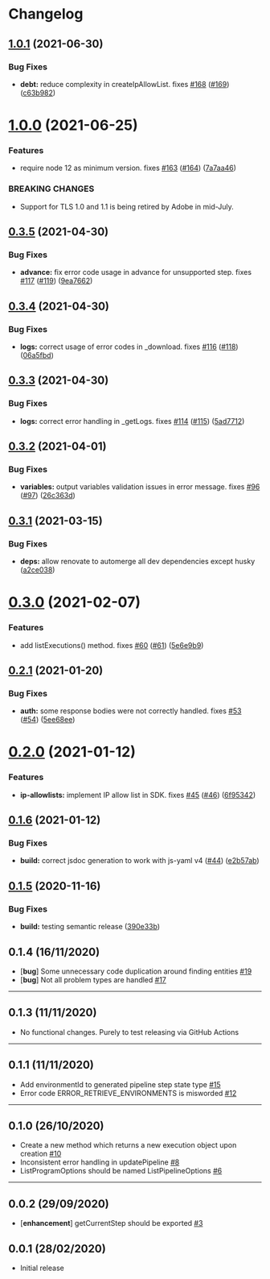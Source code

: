 # Changelog

## [1.0.1](https://github.com/adobe/aio-lib-cloudmanager/compare/1.0.0...1.0.1) (2021-06-30)


### Bug Fixes

* **debt:** reduce complexity in createIpAllowList. fixes [#168](https://github.com/adobe/aio-lib-cloudmanager/issues/168) ([#169](https://github.com/adobe/aio-lib-cloudmanager/issues/169)) ([c63b982](https://github.com/adobe/aio-lib-cloudmanager/commit/c63b98243f187ae3c90e30ccf4bad9e3cd98ea46))

# [1.0.0](https://github.com/adobe/aio-lib-cloudmanager/compare/0.3.5...1.0.0) (2021-06-25)


### Features

* require node 12 as minimum version. fixes [#163](https://github.com/adobe/aio-lib-cloudmanager/issues/163) ([#164](https://github.com/adobe/aio-lib-cloudmanager/issues/164)) ([7a7aa46](https://github.com/adobe/aio-lib-cloudmanager/commit/7a7aa46de54a67d06b79fff031551795bdbc8adc))


### BREAKING CHANGES

* Support for TLS 1.0 and 1.1 is being retired by Adobe in mid-July.

## [0.3.5](https://github.com/adobe/aio-lib-cloudmanager/compare/0.3.4...0.3.5) (2021-04-30)


### Bug Fixes

* **advance:** fix error code usage in advance for unsupported step. fixes [#117](https://github.com/adobe/aio-lib-cloudmanager/issues/117) ([#119](https://github.com/adobe/aio-lib-cloudmanager/issues/119)) ([9ea7662](https://github.com/adobe/aio-lib-cloudmanager/commit/9ea7662e572fd4ac5194ceb8737cfb7ace438772))

## [0.3.4](https://github.com/adobe/aio-lib-cloudmanager/compare/0.3.3...0.3.4) (2021-04-30)


### Bug Fixes

* **logs:** correct usage of error codes in _download. fixes [#116](https://github.com/adobe/aio-lib-cloudmanager/issues/116) ([#118](https://github.com/adobe/aio-lib-cloudmanager/issues/118)) ([06a5fbd](https://github.com/adobe/aio-lib-cloudmanager/commit/06a5fbd1b24870d556c8a09cc0a5cb4ef6d1c59f))

## [0.3.3](https://github.com/adobe/aio-lib-cloudmanager/compare/0.3.2...0.3.3) (2021-04-30)


### Bug Fixes

* **logs:** correct error handling in _getLogs. fixes [#114](https://github.com/adobe/aio-lib-cloudmanager/issues/114) ([#115](https://github.com/adobe/aio-lib-cloudmanager/issues/115)) ([5ad7712](https://github.com/adobe/aio-lib-cloudmanager/commit/5ad77127de0d2c457f8b7e3eaa8cfcb286c52cce))

## [0.3.2](https://github.com/adobe/aio-lib-cloudmanager/compare/0.3.1...0.3.2) (2021-04-01)


### Bug Fixes

* **variables:** output variables validation issues in error message. fixes [#96](https://github.com/adobe/aio-lib-cloudmanager/issues/96) ([#97](https://github.com/adobe/aio-lib-cloudmanager/issues/97)) ([26c363d](https://github.com/adobe/aio-lib-cloudmanager/commit/26c363d496b9affe0863d26379fb2406d9981c02))

## [0.3.1](https://github.com/adobe/aio-lib-cloudmanager/compare/0.3.0...0.3.1) (2021-03-15)


### Bug Fixes

* **deps:** allow renovate to automerge all dev dependencies except husky ([a2ce038](https://github.com/adobe/aio-lib-cloudmanager/commit/a2ce0383fb2886cbd3f0600418ae289806fe945a))

# [0.3.0](https://github.com/adobe/aio-lib-cloudmanager/compare/0.2.1...0.3.0) (2021-02-07)


### Features

* add listExecutions() method. fixes [#60](https://github.com/adobe/aio-lib-cloudmanager/issues/60) ([#61](https://github.com/adobe/aio-lib-cloudmanager/issues/61)) ([5e6e9b9](https://github.com/adobe/aio-lib-cloudmanager/commit/5e6e9b958db2940743a96938d02bfef73ac6bd66))

## [0.2.1](https://github.com/adobe/aio-lib-cloudmanager/compare/0.2.0...0.2.1) (2021-01-20)


### Bug Fixes

* **auth:** some response bodies were not correctly handled. fixes [#53](https://github.com/adobe/aio-lib-cloudmanager/issues/53) ([#54](https://github.com/adobe/aio-lib-cloudmanager/issues/54)) ([5ee68ee](https://github.com/adobe/aio-lib-cloudmanager/commit/5ee68ee0dd8b2294dae877d9ef3a50eec459d0f0))

# [0.2.0](https://github.com/adobe/aio-lib-cloudmanager/compare/0.1.6...0.2.0) (2021-01-12)


### Features

* **ip-allowlists:** implement IP allow list in SDK. fixes [#45](https://github.com/adobe/aio-lib-cloudmanager/issues/45) ([#46](https://github.com/adobe/aio-lib-cloudmanager/issues/46)) ([6f95342](https://github.com/adobe/aio-lib-cloudmanager/commit/6f95342e6694023e8a648f2b7181fb6eb11f55c5))

## [0.1.6](https://github.com/adobe/aio-lib-cloudmanager/compare/0.1.5...0.1.6) (2021-01-12)


### Bug Fixes

* **build:** correct jsdoc generation to work with js-yaml v4 ([#44](https://github.com/adobe/aio-lib-cloudmanager/issues/44)) ([e2b57ab](https://github.com/adobe/aio-lib-cloudmanager/commit/e2b57ab15c88908ff001406c813955ec9d75e705))

## [0.1.5](https://github.com/adobe/aio-lib-cloudmanager/compare/0.1.4...0.1.5) (2020-11-16)


### Bug Fixes

* **build:** testing semantic release ([390e33b](https://github.com/adobe/aio-lib-cloudmanager/commit/390e33b02518655173bdaeeb7b0c2e0611675188))

## 0.1.4 (16/11/2020)
- [**bug**] Some unnecessary code duplication around finding entities [#19](https://github.com/adobe/aio-lib-cloudmanager/issues/19)
- [**bug**] Not all problem types are handled [#17](https://github.com/adobe/aio-lib-cloudmanager/issues/17)

---

## 0.1.3 (11/11/2020)

- No functional changes. Purely to test releasing via GitHub Actions

---

## 0.1.1 (11/11/2020)
-  Add environmentId to generated pipeline step state type [#15](https://github.com/adobe/aio-lib-cloudmanager/issues/15)
-  Error code ERROR_RETRIEVE_ENVIRONMENTS is misworded [#12](https://github.com/adobe/aio-lib-cloudmanager/issues/12)

---

## 0.1.0 (26/10/2020)
-  Create a new method which returns a new execution object upon creation [#10](https://github.com/adobe/aio-lib-cloudmanager/issues/10)
-  Inconsistent error handling in updatePipeline [#8](https://github.com/adobe/aio-lib-cloudmanager/issues/8)
-  ListProgramOptions should be named ListPipelineOptions [#6](https://github.com/adobe/aio-lib-cloudmanager/issues/6)

---

## 0.0.2 (29/09/2020)
- [**enhancement**] getCurrentStep should be exported [#3](https://github.com/adobe/aio-lib-cloudmanager/issues/3)

## 0.0.1 (28/02/2020)
- Initial release
